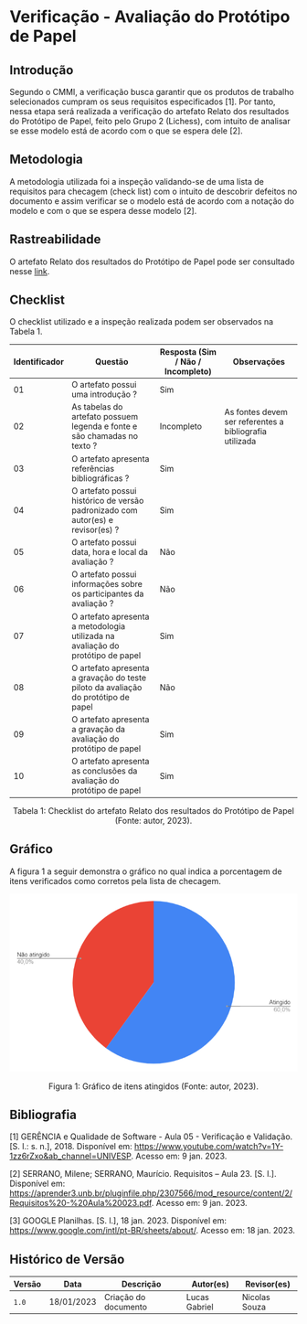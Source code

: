 # Verificação - Avaliação do Protótipo de Papel

## Introdução

Segundo o CMMI, a verificação busca garantir que os produtos de trabalho selecionados cumpram os seus requisitos especificados [1]. Por tanto, nessa etapa será realizada a verificação do artefato Relato dos resultados do Protótipo de Papel, feito pelo Grupo 2 (Lichess), com intuito de analisar se esse modelo está de acordo com o que se espera dele [2].

## Metodologia

A metodologia utilizada foi a inspeção validando-se de uma lista de requisitos para checagem (check list) com o intuito de descobrir defeitos no documento e assim verificar se o modelo está de acordo com a notação do modelo e com o que se espera desse modelo [2].

## Rastreabilidade

O artefato Relato dos resultados do Protótipo de Papel pode ser consultado nesse [link](https://interacao-humano-computador.github.io/2022.2-Lichess/design_avaliacao_desenvolvimento/nivel_2/relato_resultados_prototipo_papel/).

## Checklist

O checklist utilizado e a inspeção realizada podem ser observados na Tabela 1.

| Identificador | Questão                                                                            | Resposta (Sim / Não / Incompleto) | Observações                                             |
| ------------- | ---------------------------------------------------------------------------------- | --------------------------------- | ------------------------------------------------------- |
| 01            | O artefato possui uma introdução ?                                                 | Sim                               |                                                         |
| 02            | As tabelas do artefato possuem legenda e fonte e são chamadas no texto ?           | Incompleto                        | As fontes devem ser referentes a bibliografia utilizada |
| 03            | O artefato apresenta referências bibliográficas ?                                  | Sim                               |                                                         |
| 04            | O artefato possui histórico de versão padronizado com autor(es) e revisor(es) ?    | Sim                               |                                                         |
| 05            | O artefato possui data, hora e local da avaliação ?                                | Não                               |                                                         |
| 06            | O artefato possui informações sobre os participantes da avaliação ?                | Não                               |                                                         |
| 07            | O artefato apresenta a metodologia utilizada na avaliação do protótipo de papel    | Sim                               |                                                         |
| 08            | O artefato apresenta a gravação do teste piloto da avaliação do protótipo de papel | Não                               |                                                         |
| 09            | O artefato apresenta a gravação da avaliação do protótipo de papel                 | Sim                               |                                                         |
| 10            | O artefato apresenta as conclusões da avaliação do protótipo de papel              | Sim                               |                                                         |

<div style="text-align: center">
<p> Tabela 1: Checklist do artefato Relato dos resultados do Protótipo de Papel (Fonte: autor, 2023).</p>
</div>

## Gráfico

A figura 1 a seguir demonstra o gráfico no qual indica a porcentagem de itens verificados como corretos pela lista de checagem.

![image](images/grafico_relato_resultados_prototipo_papel.png)
<div style="text-align: center">
<p>Figura 1: Gráfico de itens atingidos (Fonte: autor, 2023). </p>
</div>

## Bibliografia

[1] GERÊNCIA e Qualidade de Software - Aula 05 - Verificação e Validação. [S. l.: s. n.], 2018. Disponível em: <https://www.youtube.com/watch?v=1Y-1zz6rZxo&ab_channel=UNIVESP>. Acesso em: 9 jan. 2023.

[2] SERRANO, Milene; SERRANO, Maurício. Requisitos – Aula 23. [S. l.]. Disponível em: <https://aprender3.unb.br/pluginfile.php/2307566/mod_resource/content/2/Requisitos%20-%20Aula%20023.pdf>. Acesso em: 9 jan. 2023.

[3] GOOGLE Planilhas. [S. l.], 18 jan. 2023. Disponível em: https://www.google.com/intl/pt-BR/sheets/about/. Acesso em: 18 jan. 2023.

## Histórico de Versão

| Versão | Data       | Descrição            | Autor(es)     | Revisor(es) |
| ------ | ---------- | -------------------- | ------------- | ----------- |
| `1.0`  | 18/01/2023 | Criação do documento | Lucas Gabriel |   Nicolas Souza          |